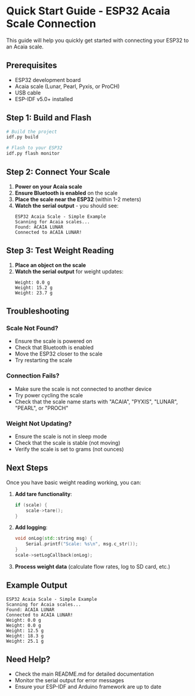 # Quick Start Guide - ESP32 Acaia Scale Connection

This guide will help you quickly get started with connecting your ESP32 to an Acaia scale.

## Prerequisites

- ESP32 development board
- Acaia scale (Lunar, Pearl, Pyxis, or ProCH)
- USB cable
- ESP-IDF v5.0+ installed

## Step 1: Build and Flash

```bash
# Build the project
idf.py build

# Flash to your ESP32
idf.py flash monitor
```

## Step 2: Connect Your Scale

1. **Power on your Acaia scale**
2. **Ensure Bluetooth is enabled** on the scale
3. **Place the scale near the ESP32** (within 1-2 meters)
4. **Watch the serial output** - you should see:
   ```
   ESP32 Acaia Scale - Simple Example
   Scanning for Acaia scales...
   Found: ACAIA LUNAR
   Connected to ACAIA LUNAR!
   ```

## Step 3: Test Weight Reading

1. **Place an object on the scale**
2. **Watch the serial output** for weight updates:
   ```
   Weight: 0.0 g
   Weight: 15.2 g
   Weight: 23.7 g
   ```

## Troubleshooting

### Scale Not Found?
- Ensure the scale is powered on
- Check that Bluetooth is enabled
- Move the ESP32 closer to the scale
- Try restarting the scale

### Connection Fails?
- Make sure the scale is not connected to another device
- Try power cycling the scale
- Check that the scale name starts with "ACAIA", "PYXIS", "LUNAR", "PEARL", or "PROCH"

### Weight Not Updating?
- Ensure the scale is not in sleep mode
- Check that the scale is stable (not moving)
- Verify the scale is set to grams (not ounces)

## Next Steps

Once you have basic weight reading working, you can:

1. **Add tare functionality**:
   ```cpp
   if (scale) {
       scale->tare();
   }
   ```

2. **Add logging**:
   ```cpp
   void onLog(std::string msg) {
       Serial.printf("Scale: %s\n", msg.c_str());
   }
   scale->setLogCallback(onLog);
   ```

3. **Process weight data** (calculate flow rates, log to SD card, etc.)

## Example Output

```
ESP32 Acaia Scale - Simple Example
Scanning for Acaia scales...
Found: ACAIA LUNAR
Connected to ACAIA LUNAR!
Weight: 0.0 g
Weight: 0.0 g
Weight: 12.5 g
Weight: 18.3 g
Weight: 25.1 g
```

## Need Help?

- Check the main README.md for detailed documentation
- Monitor the serial output for error messages
- Ensure your ESP-IDF and Arduino framework are up to date

